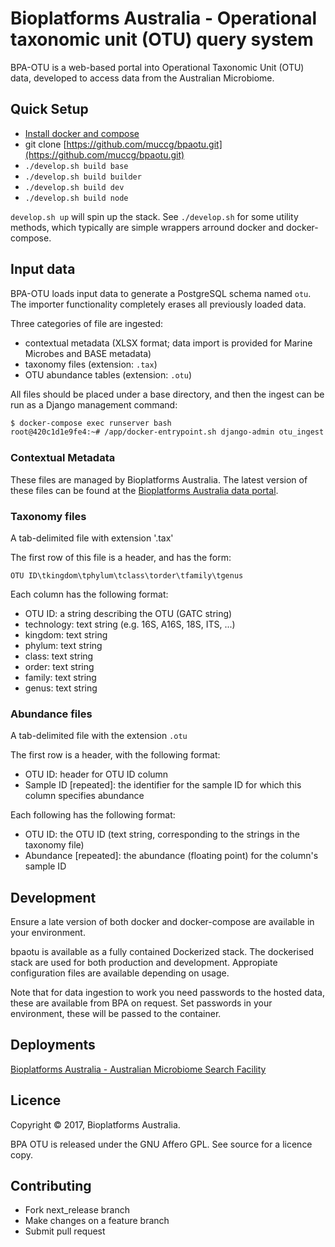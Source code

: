 # Bioplatforms Australia - Operational taxonomic unit (OTU) query system

BPA-OTU is a web-based portal into Operational Taxonomic Unit (OTU) data, developed to access data from the Australian Microbiome.

## Quick Setup

* [Install docker and compose](https://docs.docker.com/compose/install/)
* git clone [https://github.com/muccg/bpaotu.git](https://github.com/muccg/bpaotu.git)
* `./develop.sh build base`
* `./develop.sh build builder`
* `./develop.sh build dev`
* `./develop.sh build node`

`develop.sh up` will spin up the stack. See `./develop.sh` for some utility methods, which typically are simple
wrappers arround docker and docker-compose.

## Input data

BPA-OTU loads input data to generate a PostgreSQL schema named `otu`. The importer functionality completely
erases all previously loaded data.

Three categories of file are ingested:

* contextual metadata (XLSX format; data import is provided for Marine Microbes and BASE metadata)
* taxonomy files (extension: `.tax`)
* OTU abundance tables (extension: `.otu`)

All files should be placed under a base directory, and then the ingest can be run as a Django management command:

```bash
$ docker-compose exec runserver bash
root@420c1d1e9fe4:~# /app/docker-entrypoint.sh django-admin otu_ingest /data/otu/
```

### Contextual Metadata

These files are managed by Bioplatforms Australia. The latest version of these files can be found at the
[Bioplatforms Australia data portal](https://data.bioplatforms.com).

### Taxonomy files

A tab-delimited file with extension '.tax'

The first row of this file is a header, and has the form:

```tsv
OTU ID\tkingdom\tphylum\tclass\torder\tfamily\tgenus
```

Each column has the following format:

* OTU ID: a string describing the OTU (GATC string)
* technology: text string (e.g. 16S, A16S, 18S, ITS, ...)
* kingdom: text string
* phylum: text string
* class: text string
* order: text string
* family: text string
* genus: text string

### Abundance files

A tab-delimited file with the extension `.otu`

The first row is a header, with the following format:

* OTU ID: header for OTU ID column
* Sample ID [repeated]: the identifier for the sample ID for which this column specifies abundance

Each following has the following format:

* OTU ID: the OTU ID (text string, corresponding to the strings in the taxonomy file)
* Abundance [repeated]: the abundance (floating point) for the column's sample ID

## Development

Ensure a late version of both docker and docker-compose are available in your environment.

bpaotu is available as a fully contained Dockerized stack. The dockerised stack are used for both production
and development. Appropiate configuration files are available depending on usage.

Note that for data ingestion to work you need passwords to the hosted data, these are available from BPA on request.
Set passwords in your environment, these will be passed to the container.

## Deployments

[Bioplatforms Australia - Australian Microbiome Search Facility](https://data.bioplatforms.com/bpa/otu/)

## Licence

Copyright &copy; 2017, Bioplatforms Australia.

BPA OTU is released under the GNU Affero GPL. See source for a licence copy.

## Contributing

* Fork next_release branch
* Make changes on a feature branch
* Submit pull request

